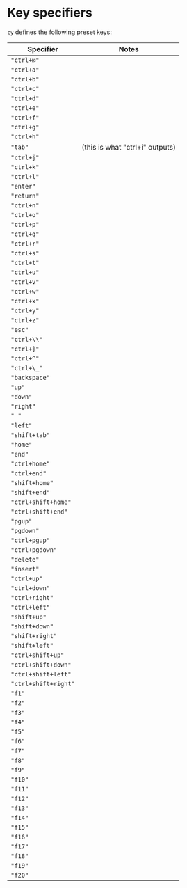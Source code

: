 # Key specifiers

`cy` defines the following preset keys:

| Specifier            | Notes                           |
| -------------------- | ------------------------------- |
| `"ctrl+@"`           |                                 |
| `"ctrl+a"`           |                                 |
| `"ctrl+b"`           |                                 |
| `"ctrl+c"`           |                                 |
| `"ctrl+d"`           |                                 |
| `"ctrl+e"`           |                                 |
| `"ctrl+f"`           |                                 |
| `"ctrl+g"`           |                                 |
| `"ctrl+h"`           |                                 |
| `"tab"`              | (this is what "ctrl+i" outputs) |
| `"ctrl+j"`           |                                 |
| `"ctrl+k"`           |                                 |
| `"ctrl+l"`           |                                 |
| `"enter"`            |                                 |
| `"return"`           |                                 |
| `"ctrl+n"`           |                                 |
| `"ctrl+o"`           |                                 |
| `"ctrl+p"`           |                                 |
| `"ctrl+q"`           |                                 |
| `"ctrl+r"`           |                                 |
| `"ctrl+s"`           |                                 |
| `"ctrl+t"`           |                                 |
| `"ctrl+u"`           |                                 |
| `"ctrl+v"`           |                                 |
| `"ctrl+w"`           |                                 |
| `"ctrl+x"`           |                                 |
| `"ctrl+y"`           |                                 |
| `"ctrl+z"`           |                                 |
| `"esc"`              |                                 |
| `"ctrl+\\"`          |                                 |
| `"ctrl+]"`           |                                 |
| `"ctrl+^"`           |                                 |
| `"ctrl+\_"`          |                                 |
| `"backspace"`        |                                 |
| `"up"`               |                                 |
| `"down"`             |                                 |
| `"right"`            |                                 |
| `" "`                |                                 |
| `"left"`             |                                 |
| `"shift+tab"`        |                                 |
| `"home"`             |                                 |
| `"end"`              |                                 |
| `"ctrl+home"`        |                                 |
| `"ctrl+end"`         |                                 |
| `"shift+home"`       |                                 |
| `"shift+end"`        |                                 |
| `"ctrl+shift+home"`  |                                 |
| `"ctrl+shift+end"`   |                                 |
| `"pgup"`             |                                 |
| `"pgdown"`           |                                 |
| `"ctrl+pgup"`        |                                 |
| `"ctrl+pgdown"`      |                                 |
| `"delete"`           |                                 |
| `"insert"`           |                                 |
| `"ctrl+up"`          |                                 |
| `"ctrl+down"`        |                                 |
| `"ctrl+right"`       |                                 |
| `"ctrl+left"`        |                                 |
| `"shift+up"`         |                                 |
| `"shift+down"`       |                                 |
| `"shift+right"`      |                                 |
| `"shift+left"`       |                                 |
| `"ctrl+shift+up"`    |                                 |
| `"ctrl+shift+down"`  |                                 |
| `"ctrl+shift+left"`  |                                 |
| `"ctrl+shift+right"` |                                 |
| `"f1"`               |                                 |
| `"f2"`               |                                 |
| `"f3"`               |                                 |
| `"f4"`               |                                 |
| `"f5"`               |                                 |
| `"f6"`               |                                 |
| `"f7"`               |                                 |
| `"f8"`               |                                 |
| `"f9"`               |                                 |
| `"f10"`              |                                 |
| `"f11"`              |                                 |
| `"f12"`              |                                 |
| `"f13"`              |                                 |
| `"f14"`              |                                 |
| `"f15"`              |                                 |
| `"f16"`              |                                 |
| `"f17"`              |                                 |
| `"f18"`              |                                 |
| `"f19"`              |                                 |
| `"f20"`              |                                 |
